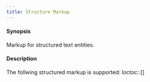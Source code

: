 ```yaml
---
title: Structure Markup
---
```


#### Synopsis

Markup for structured text entities.

#### Description

The follwing structured markup is supported:
loctoc::[]

